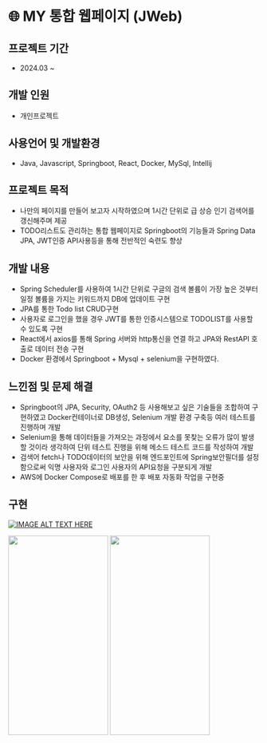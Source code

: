 # 🌐 MY 통합 웹페이지 (JWeb)

## 프로젝트 기간
- 2024.03 ~

## 개발 인원
- 개인프로젝트

## 사용언어 및 개발환경
- Java, Javascript, Springboot, React, Docker, MySql, Intellij

## 프로젝트 목적
- 나만의 페이지를 만들어 보고자 시작하였으며 1시간 단위로 급 상승 인기 검색어를 갱신해주며 제공
- TODO리스트도 관리하는 통합 웹페이지로 Springboot의 기능들과 Spring Data JPA, JWT인증 API사용등을 통해 전반적인 숙련도 향상

## 개발 내용
- Spring Scheduler를 사용하여 1시간 단위로 구글의 검색 볼륨이 가장 높은 것부터 일정 볼륨을 가지는 키워드까지 DB에 업데이트 구현
- JPA를 통한 Todo list CRUD구현
- 사용자로 로그인을 했을 경우 JWT를 통한 인증시스템으로 TODOLIST를 사용할 수 있도록 구현
- React에서 axios를 통해 Spring 서버와 http통신을 연결 하고 JPA와 RestAPI 호출로 데이터 전송 구현
- Docker 환경에서 Springboot + Mysql + selenium을 구현하였다.

## 느낀점 및 문제 해결
- Springboot의 JPA, Security, OAuth2 등 사용해보고 싶은 기술들을 조합하여 구현하였고 Docker컨테이너로 DB생성, Selenium 개발 환경 구축등 여러 테스트를 진행하며 개발
- Selenium을 통해 데이터들을 가져오는 과정에서 요소를 못찾는 오류가 많이 발생 할 것이라 생각하여 단위 테스트 진행을 위해 메소드 테스트 코드를 작성하여 개발
- 검색어 fetch나 TODO데이터의 보안을 위해 엔드포인트에 Spring보안필더를 설정함으로써 익명 사용자와 로그인 사용자의 API요청을 구분되게 개발
- AWS에 Docker Compose로 배포를 한 후 배포 자동화 작업을 구현중

## 구현 
[![IMAGE ALT TEXT HERE](https://img.youtube.com/vi/v0881c75XOI/0.jpg)](https://www.youtube.com/watch?v=v0881c75XOI)

<img src="https://github.com/jongwon-kr/BitProject/assets/76871947/60593c97-c90d-43bf-991c-db1d3df43b6e" width="200" height="400">
<img src="https://github.com/jongwon-kr/BitProject/assets/76871947/fadf09b9-5849-4f3b-ae60-071416083045" width="200" height="400">
